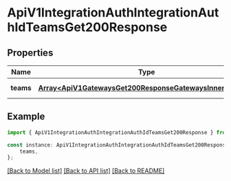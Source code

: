 # ApiV1IntegrationAuthIntegrationAuthIdTeamsGet200Response


## Properties

Name | Type | Description | Notes
------------ | ------------- | ------------- | -------------
**teams** | [**Array&lt;ApiV1GatewaysGet200ResponseGatewaysInnerIdentity&gt;**](ApiV1GatewaysGet200ResponseGatewaysInnerIdentity.md) |  | [default to undefined]

## Example

```typescript
import { ApiV1IntegrationAuthIntegrationAuthIdTeamsGet200Response } from './api';

const instance: ApiV1IntegrationAuthIntegrationAuthIdTeamsGet200Response = {
    teams,
};
```

[[Back to Model list]](../README.md#documentation-for-models) [[Back to API list]](../README.md#documentation-for-api-endpoints) [[Back to README]](../README.md)
